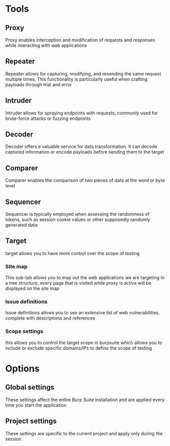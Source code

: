 # Tools
## Proxy
Proxy enables interception and modification of requests and responses while interacting with web applications
## Repeater
Repeater allows for capturing, modifying, and resending the same request multiple times. This functionality is particularly useful when crafting payloads through trial and error
## Intruder
Intruder allows for spraying endpoints with requests, commonly used for brute-force attacks or fuzzing endpoints
## Decoder
Decoder offers a valuable service for data transformation. It can decode captured information or encode payloads before sending them to the target
## Comparer
Comparer enables the comparison of two pieces of data at the word or byte level
## Sequencer
Sequencer is typically employed when assessing the randomness of tokens, such as session cookie values or other supposedly randomly generated data
## Target
target allows you to have more control over the scope of testing
### Site map
This sub-tab allows you to map out the web applications we are targeting in a tree structure, every page that is visited while proxy is active will be displayed on the site map
### Issue definitions
Issue definitions allows you to see an extensive list of web vulnerabilities, complete with descriptions and references
### Scope settings
this allows you to control the target scope in burpsuite which allows you to include or exclude specific domains/IPs to define the scope of testing
# Options
## Global settings
These settings affect the entire Burp Suite installation and are applied every time you start the application
## Project settings
These settings are specific to the current project and apply only during the session
